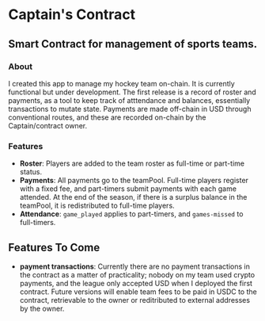 # Captain's Contract
## Smart Contract for management of sports teams.

### About
I created this app to manage my hockey team on-chain. It is currently functional but under development. The first release is a record of roster and payments, as a tool to keep track of atttendance and balances, essentially transactions to mutate state. Payments are made off-chain in USD through conventional routes, and these are recorded on-chain by the Captain/contract owner. 

### Features
- **Roster**: Players are added to the team roster as full-time or part-time status.
- **Payments**: All payments go to the teamPool. Full-time players register with a fixed fee, and part-timers submit payments with each game attended. At the end of the season, if there is a surplus balance in the teamPool, it is redistributed to full-time players.
- **Attendance**: `game_played` applies to part-timers, and `games-missed` to full-timers.


## Features To Come
- **payment transactions**: Currently there are no payment transactions in the contract as a matter of practicality; nobody on my team used crypto payments, and the league only accepted USD when I deployed the first contract. Future versions will enable team fees to be paid in USDC to the contract, retrievable to the owner or reditributed to external addresses by the owner.
